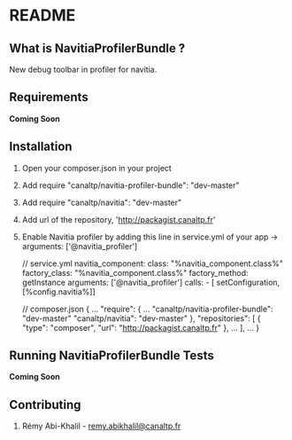 README
======

What is NavitiaProfilerBundle ?
-----------------------------

New debug toolbar in profiler for navitia.


Requirements
-------------

__Coming Soon__

Installation
-------------

1. Open your composer.json in your project
2. Add require "canaltp/navitia-profiler-bundle": "dev-master"
2. Add require "canaltp/navitia": "dev-master"
3. Add url of the repository, 'http://packagist.canaltp.fr'
5. Enable Navitia profiler by adding this line in service.yml of your app
        -> arguments: ['@navitia_profiler']


    // service.yml
    navitia_component:
        class:          "%navitia_component.class%"
        factory_class:  "%navitia_component.class%"
        factory_method: getInstance
        arguments: ['@navitia_profiler']
        calls:
            - [ setConfiguration, [%config.navitia%]]

    // composer.json
    {
        ...
        "require": {
            ...
            "canaltp/navitia-profiler-bundle": "dev-master"
            "canaltp/navitia": "dev-master"
        },
        "repositories": [
            {
                "type": "composer",
                "url": "http://packagist.canaltp.fr"
            },
            ...
        ],
        ...
    }

Running NavitiaProfilerBundle Tests
---------------------------

__Coming Soon__

Contributing
-------------

1. Rémy Abi-Khalil - remy.abikhalil@canaltp.fr
